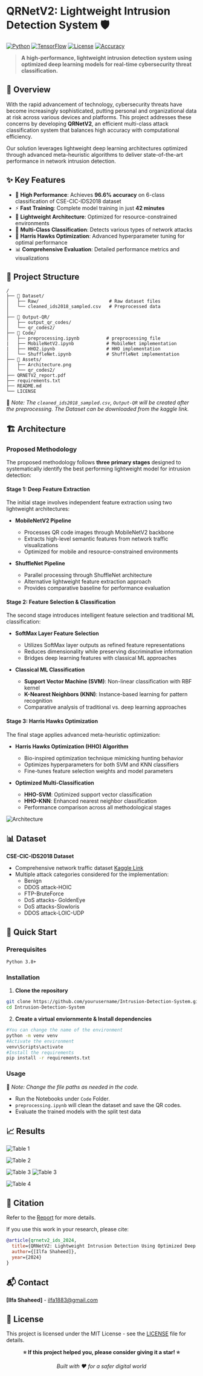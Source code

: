 # QRNetV2: Lightweight Intrusion Detection System 🛡️

[![Python](https://img.shields.io/badge/Python-3.8+-blue.svg)](https://www.python.org/downloads/)
[![TensorFlow](https://img.shields.io/badge/TensorFlow-2.x-orange.svg)](https://tensorflow.org/)
[![License](https://img.shields.io/badge/License-MIT-green.svg)](LICENSE)
[![Accuracy](https://img.shields.io/badge/Accuracy-96.6%25-brightgreen.svg)](##results)

> **A high-performance, lightweight intrusion detection system using optimized deep learning models for real-time cybersecurity threat classification.**

## 🎯 Overview

With the rapid advancement of technology, cybersecurity threats have become increasingly sophisticated, putting personal and organizational data at risk across various devices and platforms. This project addresses these concerns by developing **QRNetV2**, an efficient multi-class attack classification system that balances high accuracy with computational efficiency.

Our solution leverages lightweight deep learning architectures optimized through advanced meta-heuristic algorithms to deliver state-of-the-art performance in network intrusion detection.

## ✨ Key Features

- 🚀 **High Performance**: Achieves **96.6% accuracy** on 6-class classification of CSE-CIC-IDS2018 dataset
- ⚡ **Fast Training**: Complete model training in just **42 minutes**
- 🔬 **Lightweight Architecture**: Optimized for resource-constrained environments
- 🎯 **Multi-Class Classification**: Detects various types of network attacks
- 🔧 **Harris Hawks Optimization**: Advanced hyperparameter tuning for optimal performance
- 📊 **Comprehensive Evaluation**: Detailed performance metrics and visualizations

## 📁 Project Structure

```
/
├── 📁 Dataset/
│   ├── Raw/                          # Raw dataset files
│   └── cleaned_ids2018_sampled.csv   # Preprocessed data
│   
├── 📁 Output-QR/
│   ├── output_qr_codes/           
│   └── qr_codes2/                
├── 📁 Code/
│   ├── preprocessing.ipynb          # preprocessing file
|   ├── MobileNetV2.ipynb            # MobileNet implementation
|   ├── HHO2.ipynb                   # HHO implementation
│   └── ShuffleNet.ipynb             # ShuffleNet implementation
├── 📁 Assets/
│   ├── Architecture.png           
│   └── qr_codes2/ 
├── QRNETV2_report.pdf
├── requirements.txt
├── README.md
└── LICENSE
```

📌 *Note: The `cleaned_ids2018_sampled.csv`, `Output-QR` will be created after the preprocessing. The Dataset can be downloaded from the kaggle link.* 

## 🏗️ Architecture

### Proposed Methodology

The proposed methodology follows **three primary stages** designed to systematically identify the best performing lightweight model for intrusion detection:

#### **Stage 1: Deep Feature Extraction**
The initial stage involves independent feature extraction using two lightweight architectures:

- **MobileNetV2 Pipeline**
  - Processes QR code images through MobileNetV2 backbone
  - Extracts high-level semantic features from network traffic visualizations
  - Optimized for mobile and resource-constrained environments

- **ShuffleNet Pipeline**
  - Parallel processing through ShuffleNet architecture
  - Alternative lightweight feature extraction approach
  - Provides comparative baseline for performance evaluation

#### **Stage 2: Feature Selection & Classification**
The second stage introduces intelligent feature selection and traditional ML classification:

- **SoftMax Layer Feature Selection**
  - Utilizes SoftMax layer outputs as refined feature representations
  - Reduces dimensionality while preserving discriminative information
  - Bridges deep learning features with classical ML approaches

- **Classical ML Classification**
  - **Support Vector Machine (SVM)**: Non-linear classification with RBF kernel
  - **K-Nearest Neighbors (KNN)**: Instance-based learning for pattern recognition
  - Comparative analysis of traditional vs. deep learning approaches

#### **Stage 3: Harris Hawks Optimization**
The final stage applies advanced meta-heuristic optimization:

- **Harris Hawks Optimization (HHO) Algorithm**
  - Bio-inspired optimization technique mimicking hunting behavior
  - Optimizes hyperparameters for both SVM and KNN classifiers
  - Fine-tunes feature selection weights and model parameters

- **Optimized Multi-Classification**
  - **HHO-SVM**: Optimized support vector classification
  - **HHO-KNN**: Enhanced nearest neighbor classification
  - Performance comparison across all methodological stages

![Architecture](./Assets/Architecture.png)

## 📊 Dataset

**CSE-CIC-IDS2018 Dataset**
- Comprehensive network traffic dataset [Kaggle Link](https://www.kaggle.com/datasets/solarmainframe/ids-intrusion-csv)
- Multiple attack categories considered for the implementation:
  - Benign
  - DDOS attack-HOIC
  - FTP-BruteForce
  - DoS attacks-
GoldenEye
  - DoS attacks-Slowloris
  - DDOS attack-LOIC-UDP

## 🚀 Quick Start

### Prerequisites

```bash
Python 3.8+
```

### Installation

1. **Clone the repository**
```bash
git clone https://github.com/yourusername/Intrusion-Detection-System.git
cd Intrusion-Detection-System
```

2. **Create a virtual enviornmente & Install dependencies**
```bash
#You can change the name of the environment
python -m venv venv 
#Activate the environment
venv\Scripts\activate
#Install the requirements
pip install -r requirements.txt
```

### Usage

📌 *Note: Change the file paths as needed in the code.* 

- Run the Notebooks under `Code` Folder.
- `preprocessing.ipynb` will clean the dataset and save the QR codes.
- Evaluate the trained models with the split test data

## 📈 Results

![Table 1](./Assets/Table_1.png)

![Table 2](./Assets/Table_2.png)

![Table 3](./Assets/Table_3_1.png)
![Table 3](./Assets/Table_3_2.png)

![Table 4](./Assets/Table_4.png)


## 📄 Citation
Refer to the [Report](./QRNETV2_report.pdf) for more details.

If you use this work in your research, please cite:

```bibtex
@article{qrnetv2_ids_2024,
  title={QRNetV2: Lightweight Intrusion Detection Using Optimized Deep Learning},
  author={[Ilfa Shaheed]},
  year={2024}
}
```

## 📬 Contact

**[Ilfa Shaheed]** - [ilfa1883@gmail.com](mailto:ilfa1883@gmail.com)

## 📜 License

This project is licensed under the MIT License - see the [LICENSE](LICENSE) file for details.


<div align="center">

**⭐ If this project helped you, please consider giving it a star! ⭐**

*Built with ❤️ for a safer digital world*

</div>
